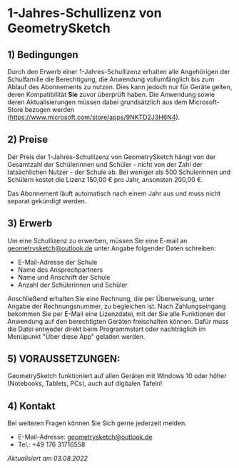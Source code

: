 # 1-Jahres-Schullizenz von GeometrySketch

## 1) Bedingungen
Durch den Erwerb einer 1-Jahres-Schullizenz erhalten alle Angehörigen der Schulfamilie die Berechtigung, die Anwendung vollumfänglich bis zum Ablauf des Abonnements zu nutzen. Dies kann jedoch nur für Geräte gelten, deren Kompatibilität **Sie** zuvor überprüft haben. Die Anwendung sowie deren Aktualisierungen müssen dabei grundsätzlich aus dem Microsoft-Store bezogen werden (https://www.microsoft.com/store/apps/9NKTD2J3H6N4). 

## 2) Preise
Der Preis der 1-Jahres-Schullizenz von GeometrySketch hängt von der Gesamtzahl der Schülerinnen und Schüler - nicht von der Zahl der tatsächlichen Nutzer - der Schule ab. Bei weniger als 500 Schülerinnen und Schülern kostet die Lizenz 150,00 € pro Jahr, ansonsten 200,00 €. 

Das Abonnement läuft automatisch nach einem Jahr aus und muss nicht separat gekündigt werden.

## 3) Erwerb
Um eine Schullizenz zu erwerben, müssen Sie eine E-mail an geometrysketch@outlook.de unter Angabe folgender Daten schreiben:
- E-Mail-Adresse der Schule
- Name des Ansprechpartners
- Name und Anschrift der Schule
- Anzahl der Schülerinnen und Schüler

Anschließend erhalten Sie eine Rechnung, die per Überweisung, unter Angabe der Rechnungsnummer, zu begleichen ist. Nach Zahlungseingang bekommen Sie per E-Mail eine Lizenzdatei, mit der Sie alle Funktionen der Anwendung auf den berechtigten Geräten freischalten können. Dafür muss die Datei entweder direkt beim Programmstart oder nachträglich im Menüpunkt "Über diese App" geladen werden.

## 5) VORAUSSETZUNGEN: 
GeometrySketch funktioniert auf allen Geräten mit Windows 10 oder höher (Notebooks, Tablets, PCs), auch auf digitalen Tafeln!

## 4) Kontakt
Bei weiteren Fragen können Sie Sich gerne jederzeit melden.
- E-Mail-Adresse: geometrysketch@outlook.de 
- Tel.: +49 176 31716558

*Aktualisiert am 03.08.2022*

